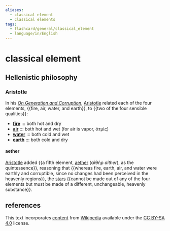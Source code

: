 ```yaml
---
aliases:
  - classical element
  - classical elements
tags:
  - flashcard/general/classical_element
  - language/in/English
---
```


# classical element

## Hellenistic philosophy

### Aristotle

In his [_On Generation and Corruption_](On%20Generation%20and%20Corruption.md), [Aristotle](Aristotle.md) related each of the four elements, {{fire, air, water, and earth}}, to {{two of the four sensible qualities}}: <!--SR:!2024-07-19,4,270!2024-07-19,4,270-->

- [__fire__](../../../../general/fire%20(classical%20element).md) ::: both hot and dry <!--SR:!2024-07-19,4,270!2024-07-19,4,270-->
- [__air__](../../../../general/air%20(classical%20element).md) ::: both hot and wet (for air is vapor, ἀτμὶς) <!--SR:!2024-07-18,3,250!2024-07-19,4,270-->
- [__water__](../../../../general/water%20(classical%20element).md) ::: both cold and wet <!--SR:!2024-07-19,4,270!2024-07-19,4,270-->
- [__earth__](../../../../general/earth%20(classical%20element).md) ::: both cold and dry <!--SR:!2024-07-19,4,270!2024-07-18,3,250-->

#### aether

[Aristotle](Aristotle.md) added {{a fifth element, [aether](aether%20(classical%20element).md#fifth%20element) (αἰθήρ _aither_), as the quintessence}}, reasoning that {{whereas fire, earth, air, and water were earthly and corruptible, since no changes had been perceived in the heavenly regions}}, the [stars](star.md) {{cannot be made out of any of the four elements but must be made of a different, unchangeable, heavenly substance}}. <!--SR:!2024-07-18,3,250!2024-07-19,4,270!2024-07-19,4,270-->

## references

This text incorporates [content](https://en.wikipedia.org/wiki/classical_element) from [Wikipedia](Wikipedia.md) available under the [CC BY-SA 4.0](https://creativecommons.org/licenses/by-sa/4.0/) license.
